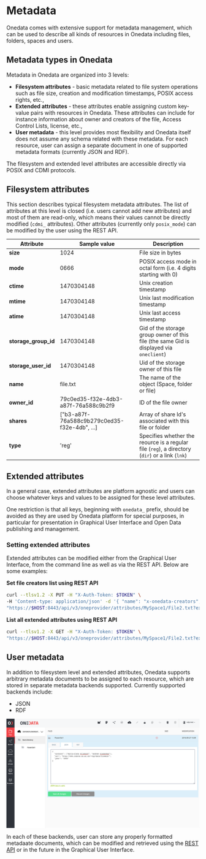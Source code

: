 # Metadata

<!-- toc -->

Onedata comes with extensive support for metadata management, which can be used to describe all kinds of resources in Onedata including files, folders, spaces and users.

## Metadata types in Onedata
Metadata in Onedata are organized into 3 levels:

* **Filesystem attributes** - basic metadata related to file system operations such as file size, creation and modification timestamps, POSIX access rights, etc.,
* **Extended attributes** - these attributes enable assigning custom key-value pairs with resources in Onedata. These attributes can include for instance information about owner and creators of the file, Access Control Lists, license, etc.,
* **User metadata** - this level provides most flexibility and Onedata itself does not assume any schema related with these metadata. For each resource, user can assign a separate document in one of supported metadata formats (currently JSON and RDF).

The filesystem and extended level attributes are accessible directly via POSIX and CDMI protocols. 

## Filesystem attributes

This section describes typical filesystem metadata attributes. The list of attributes at this level is closed (i.e. users cannot add new attributes) and most of them are read-only, which means their values cannot be directly modified (`cdmi_` attributes). Other attributes (currently only `posix_mode`) can be modified by the user using the REST API.

| Attribute          | Sample value | Description |  
| -------------------- | ------------------- | ---------- |
| **size** | 1024 | File size in bytes |
| **mode**  | 0666 | POSIX access mode in octal form (i.e. 4 digits starting with 0) |
| **ctime** | 1470304148 | Unix creation timestamp |
| **mtime** | 1470304148 | Unix last modification timestamp |
| **atime** | 1470304148 | Unix last access timestamp |
| **storage_group_id** | 1470304148 | Gid of the storage group owner of this file (the same Gid is displayed via `oneclient`) |
| **storage_user_id** | 1470304148 | Uid of the storage owner of this file |
| **name** | file.txt | The name of the object (Space, folder or file) |
| **owner_id** | 79c0ed35-f32e-4db3-a87f-76a588c9b2f9 | ID of the file owner |
| **shares** | ["b3-a87f-76a588c9b279c0ed35-f32e-4db", ...]| Array of share Id's associated with this file or folder |
| **type** | 'reg' | Specifies whether the reource is a regular file (`reg`), a directory (`dir`) or a link (`lnk`) |


## Extended attributes

In a general case, extended attributes are platform agnostic and users can choose whatever keys and values to be assigned for these level attributes.


One restriction is that all keys, beginning with `onedata_` prefix, should be avoided as they are used by Onedata platform for special purposes, in particular for presentation in Graphical User Interface and Open Data publishing and management.


### Setting extended attributes

Extended attributes can be modified either from the Graphical User Interface, from the command line as well as via the REST API. Below are some examples:

**Set file creators list using REST API**
```bash
curl --tlsv1.2 -X PUT -H "X-Auth-Token: $TOKEN" \
-H 'Content-type: application/json' -d '{ "name": "x-onedata-creators", "value": "[{\"firstName\": \"John\", \"lastName\": \"Doe\"}, {\"firstName\": \"Jane\", \"lastName\": \"Doe\"}]}'
"https://$HOST:8443/api/v3/oneprovider/attributes/MySpace1/File2.txt?extended=true"
```

**List all extended attributes using REST API**
```bash
curl --tlsv1.2 -X GET -H "X-Auth-Token: $TOKEN" \
"https://$HOST:8443/api/v3/oneprovider/attributes/MySpace1/File2.txt?extended=true"
```


## User metadata

In addition to filesystem level and extended attributes, Onedata supports arbitrary metadata documents to be assigned to each resource, which are stored in separate metadata backends supported. Currently supported backends include:
* JSON
* RDF

<img  style="display:block;margin:0 auto;" src="../img/edit_metadata_json.png">

In each of these backends, user can store any properly formatted metadaate documents, which can be modified and retrieved using the [REST API](../../advanced/rest/oneprovider/overview.md) or in the future in the Graphical User Interface.

